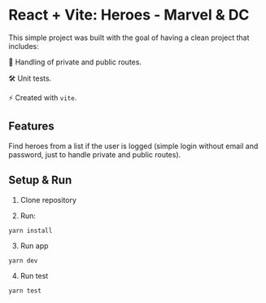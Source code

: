 # React + Vite: Heroes - Marvel & DC

This simple project was built with the goal of having a clean project that includes: 

🔗 Handling of private and public routes.

🛠 Unit tests.

⚡️ Created with `vite`.

## Features

Find heroes from a list if the user is logged (simple login without email and password, just to handle private and public routes). 

## Setup & Run

1. Clone repository

2. Run:
```
yarn install
```

3. Run app
```
yarn dev
```

4. Run test
```
yarn test
```
